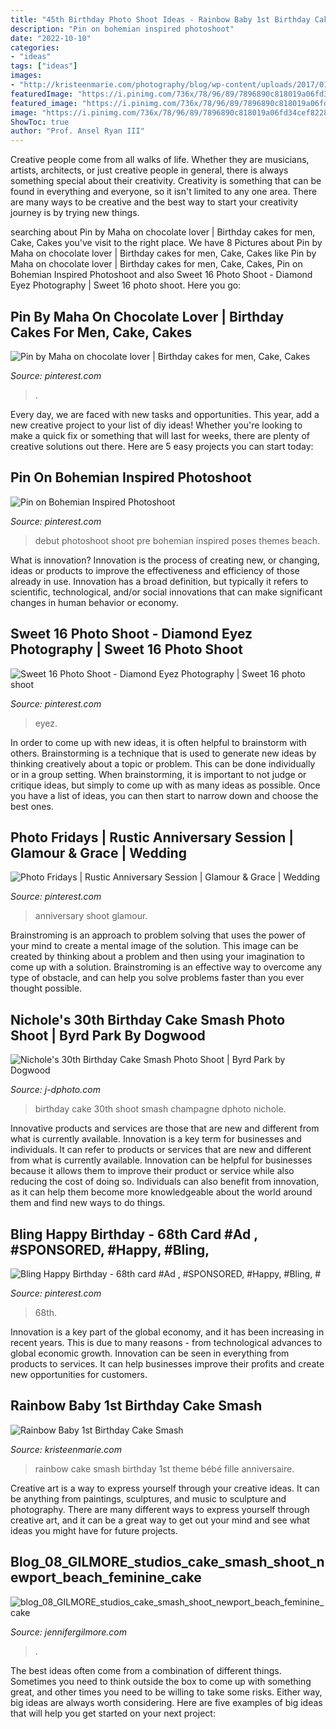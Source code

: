 ```yaml
---
title: "45th Birthday Photo Shoot Ideas - Rainbow Baby 1st Birthday Cake Smash"
description: "Pin on bohemian inspired photoshoot"
date: "2022-10-10"
categories:
- "ideas"
tags: ["ideas"]
images:
- "http://kristeenmarie.com/photography/blog/wp-content/uploads/2017/01/2017-01-26_0003.jpg"
featuredImage: "https://i.pinimg.com/736x/78/96/89/7896890c818019a06fd34cef8228b4a0.jpg"
featured_image: "https://i.pinimg.com/736x/78/96/89/7896890c818019a06fd34cef8228b4a0.jpg"
image: "https://i.pinimg.com/736x/78/96/89/7896890c818019a06fd34cef8228b4a0.jpg"
ShowToc: true
author: "Prof. Ansel Ryan III"
---
```



Creative people come from all walks of life. Whether they are musicians, artists, architects, or just creative people in general, there is always something special about their creativity. Creativity is something that can be found in everything and everyone, so it isn't limited to any one area. There are many ways to be creative and the best way to start your creativity journey is by trying new things.

	

		
searching about Pin by Maha on chocolate lover | Birthday cakes for men, Cake, Cakes you've visit to the right place. We have 8 Pictures about Pin by Maha on chocolate lover | Birthday cakes for men, Cake, Cakes like Pin by Maha on chocolate lover | Birthday cakes for men, Cake, Cakes, Pin on Bohemian Inspired Photoshoot and also Sweet 16 Photo Shoot - Diamond Eyez Photography | Sweet 16 photo shoot. Here you go:
		
    
## Pin By Maha On Chocolate Lover | Birthday Cakes For Men, Cake, Cakes

<img loading=lazy src="https://i.pinimg.com/736x/78/96/89/7896890c818019a06fd34cef8228b4a0.jpg" onerror="this.onerror=null;this.src='https://tse3.mm.bing.net/th?id=OIP.7iiZefXQeidZNjbM2-6blAHaHa&amp;pid=15.1';" alt="Pin by Maha on chocolate lover | Birthday cakes for men, Cake, Cakes">

_Source: pinterest.com_

>. 

	

Every day, we are faced with new tasks and opportunities. This year, add a new creative project to your list of diy ideas! Whether you're looking to make a quick fix or something that will last for weeks, there are plenty of creative solutions out there. Here are 5 easy projects you can start today: 

    
## Pin On Bohemian Inspired Photoshoot

<img loading=lazy src="https://i.pinimg.com/736x/88/0e/e6/880ee6eaa39d3cbdbbc548b785fe43e0--pre-debut-shoot-photoshoot.jpg" onerror="this.onerror=null;this.src='https://tse2.mm.bing.net/th?id=OIP.VZJqqDoR4APTUNNmhejp_AHaLH&amp;pid=15.1';" alt="Pin on Bohemian Inspired Photoshoot">

_Source: pinterest.com_

>debut photoshoot shoot pre bohemian inspired poses themes beach. 

	

What is innovation?
Innovation is the process of creating new, or changing, ideas or products to improve the effectiveness and efficiency of those already in use. Innovation has a broad definition, but typically it refers to scientific, technological, and/or social innovations that can make significant changes in human behavior or economy.

    
## Sweet 16 Photo Shoot - Diamond Eyez Photography | Sweet 16 Photo Shoot

<img loading=lazy src="https://i.pinimg.com/736x/44/c2/8c/44c28c76c2713b2d1ab9ae7222a5112e.jpg" onerror="this.onerror=null;this.src='https://tse4.mm.bing.net/th?id=OIP.WX9v8ozeIhUz5SD33nmArAHaLH&amp;pid=15.1';" alt="Sweet 16 Photo Shoot - Diamond Eyez Photography | Sweet 16 photo shoot">

_Source: pinterest.com_

>eyez. 

	

In order to come up with new ideas, it is often helpful to brainstorm with others. Brainstorming is a technique that is used to generate new ideas by thinking creatively about a topic or problem. This can be done individually or in a group setting. When brainstorming, it is important to not judge or critique ideas, but simply to come up with as many ideas as possible. Once you have a list of ideas, you can then start to narrow down and choose the best ones.

    
## Photo Fridays | Rustic Anniversary Session | Glamour &amp; Grace | Wedding

<img loading=lazy src="https://i.pinimg.com/originals/29/07/16/2907163222a600c861e386e03668b47d.jpg" onerror="this.onerror=null;this.src='https://tse1.mm.bing.net/th?id=OIP.m8XA2IZ0tWnf9-iA_O0d3QHaLH&amp;pid=15.1';" alt="Photo Fridays | Rustic Anniversary Session | Glamour &amp; Grace | Wedding">

_Source: pinterest.com_

>anniversary shoot glamour. 

	

Brainstroming is an approach to problem solving that uses the power of your mind to create a mental image of the solution. This image can be created by thinking about a problem and then using your imagination to come up with a solution. Brainstroming is an effective way to overcome any type of obstacle, and can help you solve problems faster than you ever thought possible.

    
## Nichole&#039;s 30th Birthday Cake Smash Photo Shoot | Byrd Park By Dogwood

<img loading=lazy src="https://www.j-dphoto.com/images/uploaded/pep_0699__.jpg" onerror="this.onerror=null;this.src='https://tse4.mm.bing.net/th?id=OIP.PlqtoIv4fosd5xz6grO60AHaLG&amp;pid=15.1';" alt="Nichole&#039;s 30th Birthday Cake Smash Photo Shoot | Byrd Park by Dogwood">

_Source: j-dphoto.com_

>birthday cake 30th shoot smash champagne dphoto nichole. 

	

Innovative products and services are those that are new and different from what is currently available.
Innovation is a key term for businesses and individuals. It can refer to products or services that are new and different from what is currently available. Innovation can be helpful for businesses because it allows them to improve their product or service while also reducing the cost of doing so. Individuals can also benefit from innovation, as it can help them become more knowledgeable about the world around them and find new ways to do things.

    
## Bling Happy Birthday - 68th Card #Ad , #SPONSORED, #Happy, #Bling, #

<img loading=lazy src="https://i.pinimg.com/736x/fb/45/69/fb4569919a373b816967af6e469aa74e.jpg" onerror="this.onerror=null;this.src='https://tse4.mm.bing.net/th?id=OIP.1EpmnbyaMfZxoHRtZ77pfgAAAA&amp;pid=15.1';" alt="Bling Happy Birthday - 68th card #Ad , #SPONSORED, #Happy, #Bling, #">

_Source: pinterest.com_

>68th. 

	

Innovation is a key part of the global economy, and it has been increasing in recent years. This is due to many reasons - from technological advances to global economic growth. Innovation can be seen in everything from products to services. It can help businesses improve their profits and create new opportunities for customers.

    
## Rainbow Baby 1st Birthday Cake Smash

<img loading=lazy src="http://kristeenmarie.com/photography/blog/wp-content/uploads/2017/01/2017-01-26_0003.jpg" onerror="this.onerror=null;this.src='https://tse2.mm.bing.net/th?id=OIP.Iy0ASEkX_30ScDe6j0xCWQHaSO&amp;pid=15.1';" alt="Rainbow Baby 1st Birthday Cake Smash">

_Source: kristeenmarie.com_

>rainbow cake smash birthday 1st theme bébé fille anniversaire. 

	

Creative art is a way to express yourself through your creative ideas. It can be anything from paintings, sculptures, and music to sculpture and photography. There are many different ways to express yourself through creative art, and it can be a great way to get out your mind and see what ideas you might have for future projects.

    
## Blog_08_GILMORE_studios_cake_smash_shoot_newport_beach_feminine_cake

<img loading=lazy src="https://jennifergilmore.com/blog/wp-content/uploads/2015/05/blog_08_GILMORE_studios_cake_smash_shoot_newport_beach_feminine_cake_stand_beads_mashed_messy_icing_on_fingers_and_face_backdrop_dainty_one_year_old_delicate(pp_w768_h548).jpg" onerror="this.onerror=null;this.src='https://tse2.mm.bing.net/th?id=OIP.uLtMFNvkDKYLYv87UW4QQgHaFS&amp;pid=15.1';" alt="blog_08_GILMORE_studios_cake_smash_shoot_newport_beach_feminine_cake">

_Source: jennifergilmore.com_

>. 

	

The best ideas often come from a combination of different things. Sometimes you need to think outside the box to come up with something great, and other times you need to be willing to take some risks. Either way, big ideas are always worth considering. Here are five examples of big ideas that will help you get started on your next project: 

